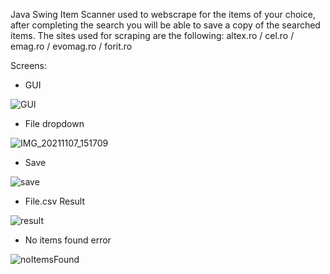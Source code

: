 Java Swing Item Scanner used to webscrape for the items of your choice, after completing the search you will be able to save a copy of the searched items.
The sites used for scraping are the following: altex.ro / cel.ro / emag.ro / evomag.ro / forit.ro

Screens:

- GUI

![GUI](https://user-images.githubusercontent.com/77387138/140647588-d38aa3ba-1ce4-42d8-b414-59823e0d21c0.JPG)

- File dropdown

![IMG_20211107_151709](https://user-images.githubusercontent.com/77387138/140647608-4ba89ecd-e375-45e6-a888-77c082afd9db.jpg)

- Save

![save](https://user-images.githubusercontent.com/77387138/140647618-c3f0f4af-d1e4-4c4f-910b-32e99d51cfc9.JPG)

- File.csv Result

![result](https://user-images.githubusercontent.com/77387138/140647666-b210d6ef-94c1-498e-b76b-bd924611cd0d.JPG)

- No items found error

![noItemsFound](https://user-images.githubusercontent.com/77387138/140658948-f2aa0397-ee80-4d95-b232-60ac4eca995c.png)
